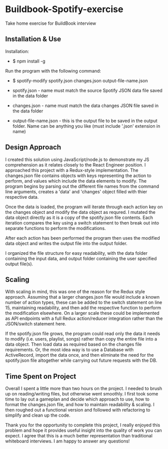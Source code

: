# Buildbook-Spotify-exercise

Take home exercise for BuildBook interview

## Installation & Use

Installation:

- $ npm install -g

Run the program with the following command:

- $ spotify-modify spotify.json changes.json output-file-name.json

- spotify.json - name must match the source Spotify JSON data file saved in the data folder
- changes.json - name must match the data changes JSON file saved in the data folder
- output-file-name.json - this is the output file to be saved in the output folder. Name can be anything you like (must include '.json' extension in name)

## Design Approach

I created this solution using JavaScript/node.js to demonstrate my JS comprehension as it relates closely to the React Engineer position.
I approached this project with a Redux-style implementation. The changes.json file contains objects with keys representing the action to perform, and values which include the data elements to modify. The program begins by parsing out the different file names from the command line arguments, creates a 'data' and 'changes' object filled with thier respective data.

Once the data is loaded, the program will iterate through each action key on the changes object and modify the data object as requred. I mutated the data object directly as it is a copy of the spotify.json file contents. Each iteration compares the key using a switch statement to then break out into separate functions to perform the modifications.

After each action has been performed the program then uses the modified data object and writes the output file into the output folder.

I organized the file structure for easy readability, with the data folder containing the input data, and output folder containing the user specified output file(s).

## Scaling

With scaling in mind, this was one of the reason for the Redux style approach. Assuming that a larger changes.json file would include a known number of action types, these can be added to the switch statement on line 15, maintaining readability, and then add the respective function to perform the modification elsewhere. On a larger scale these could be implemented as API endpoints with a full Redux action/reducer integration rather than the JSON/switch statement here.

If the spotify.json file grows, the program could read only the data it needs to modify (i.e. users, playlist, songs) rather than copy the entire file into a data object. Then load data as required based on the changes file requirements. Or, the most idea way is to use a Database with ActiveRecord, import the data once, and then eliminate the need for the spotify.json file altogether while carrying out future requests with the DB.

## Time Spent on Project

Overall I spent a little more than two hours on the project. I needed to brush up on reading/writing files, but otherwise went smoothly. I first took some time to lay out a gameplan and decide which approach to use, how to format the changes.json file, and how to maintain readability & scaling. I then roughed out a functional version and followed with refactoring to simplify and clean up the code.

Thank you for the opportunity to complete this project, I really enjoyed this problem and hope it provides useful insight into the quality of work you can expect. I agree that this is a much better representation than traditional whiteboard interviews. I am happy to answer any questions!

